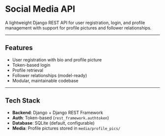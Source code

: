 # Social Media API

A lightweight Django REST API for user registration, login, and profile management with support for profile pictures and follower relationships.

---

## Features

- User registration with bio and profile picture  
- Token-based login  
- Profile retrieval  
- Follower relationships (model-ready)  
- Modular, maintainable codebase  

---

## Tech Stack

- **Backend**: Django + Django REST Framework  
- **Auth**: Token-based (`rest_framework.authtoken`)  
- **Database**: SQLite (default, configurable)  
- **Media**: Profile pictures stored in `media/profile_pics/`  

